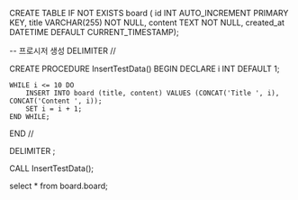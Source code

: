 CREATE TABLE IF NOT EXISTS board ( id INT AUTO_INCREMENT PRIMARY KEY, title VARCHAR(255) NOT NULL, content TEXT NOT NULL,
created_at DATETIME DEFAULT CURRENT_TIMESTAMP);  

-- 프로시저 생성
DELIMITER //

CREATE PROCEDURE InsertTestData()
BEGIN
    DECLARE i INT DEFAULT 1;
    
    WHILE i <= 10 DO
        INSERT INTO board (title, content) VALUES (CONCAT('Title ', i), CONCAT('Content ', i));
        SET i = i + 1;
    END WHILE;
END //

DELIMITER ;

CALL InsertTestData();

select * from board.board;

